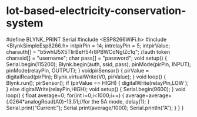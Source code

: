 # Iot-based-electricity-conservation-system
#define BLYNK_PRINT Serial
#include <ESP8266WiFi.h>
#include <BlynkSimpleEsp8266.h>
intpirPin = 14;
intrelayPin = 5;
intpirValue;
charauth[] = "b5whlJ5X5TIirBeH54r8PBWCdNgIZc1q"; //auth token
charssid[] = "username";
char pass[] = "password";
void setup()
{
Serial.begin(115200);
Blynk.begin(auth, ssid, pass);
pinMode(pirPin, INPUT);
pinMode(relayPin, OUTPUT);
}
voidpirSensor()
{
pirValue = digitalRead(pirPin);
Blynk.virtualWrite(V0, pirValue);
}
void loop()
{
Blynk.run();
pirSensor();
if (pirValue == HIGH)
  {
digitalWrite(relayPin,LOW );
  }
else
digitalWrite(relayPin,HIGH); 
void setup()
{
Serial.begin(9600);
}
void loop()
{
float average=0;
for(int i=0;i<1000;i++)
{
average=average+(.0264*analogRead(A0)-13.51;//for the 5A mode,
delay(1);
}
Serial.print(“Current:”);
Serial.print(average/1000);
Serial.println(“A”);
}
}
}
